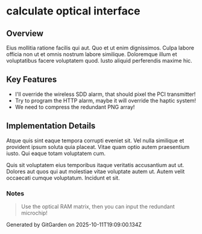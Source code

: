 # calculate optical interface

## Overview
Eius mollitia ratione facilis qui aut. Quo et ut enim dignissimos. Culpa labore officia non ut et omnis nostrum labore similique. Doloremque illum et voluptatibus facere voluptatem quod. Iusto aliquid perferendis maxime hic.

## Key Features
- I'll override the wireless SDD alarm, that should pixel the PCI transmitter!
- Try to program the HTTP alarm, maybe it will override the haptic system!
- We need to compress the redundant PNG array!

## Implementation Details
Atque quis sint eaque tempora corrupti eveniet sit. Vel nulla similique et provident ipsum soluta quia placeat. Vitae quam optio autem praesentium iusto. Qui eaque totam voluptatem cum.
 Quis sit voluptatem eius temporibus itaque veritatis accusantium aut ut. Dolores aut quos qui aut molestiae vitae voluptate autem ut. Autem velit occaecati cumque voluptatum. Incidunt et sit.

### Notes
> Use the optical RAM matrix, then you can input the redundant microchip!

Generated by GitGarden on 2025-10-11T19:09:00.134Z